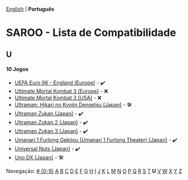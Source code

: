 [English](../en-us/U.md) | **Português**

# SAROO - Lista de Compatibilidade

## U

#### 10 Jogos

- [UEFA Euro 96 - England (Europe)](../../../Regions/Retails/Europe/MK-81180/01/README.md) - :heavy_check_mark:
- [Ultimate Mortal Kombat 3 (Europe)](../../../Regions/Retails/Europe/T-25403H/01/README.md) - :x:
- [Ultimate Mortal Kombat 3 (USA)](../../../Regions/Retails/USA/T-9701H/01/README.md) - :x:
- [Ultraman: Hikari no Kyojin Densetsu (Japan)](../../../Regions/Retails/Japan/T-13308G/README.md) - :hammer_and_wrench:
- [Ultraman Zukan (Japan)](../../../Regions/Retails/Japan/T-25501G/01/README.md) - :heavy_check_mark:
- [Ultraman Zukan 2 (Japan)](../../../Regions/Retails/Japan/T-25502G/01/README.md) - :heavy_check_mark:
- [Ultraman Zukan 3 (Japan)](../../../Regions/Retails/Japan/T-25505G/01/README.md) - :heavy_check_mark:
- [Umanari 1 Furlong Gekijou (Umanari 1 Furlong Theater) (Japan)](../../../Regions/Retails/Japan/T-35001G/01/README.md) - :heavy_check_mark:
- [Universal Nuts (Japan)](../../../Regions/Retails/Japan/T-36202G/01/README.md) - :heavy_check_mark:
- [Uno DX (Japan)](../../../Regions/Retails/Japan/T-26414G/01/README.md) - :hammer_and_wrench:

Navegação:
[# (0-9)](./09.md) [A](./A.md) [B](./B.md) [C](./C.md) [D](./D.md) [E](./E.md) [F](./F.md) [G](./G.md) [H](./H.md) [I](./I.md) [J](./J.md) [K](./K.md) [L](./L.md) [M](./M.md) [N](./N.md) [O](./O.md) [P](./P.md) [Q](./Q.md) [R](./R.md) [S](./S.md) [T](./T.md) **U** [V](./V.md) [W](./W.md) [X](./X.md) [Y](./Y.md) [Z](./Z.md)
